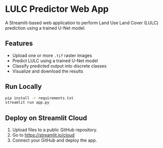 # LULC Predictor Web App

A Streamlit-based web application to perform Land Use Land Cover (LULC) prediction using a trained U-Net model.

## Features

- Upload one or more `.tif` raster images
- Predict LULC using a trained U-Net model
- Classify predicted output into discrete classes
- Visualize and download the results

## Run Locally

```bash
pip install -r requirements.txt
streamlit run app.py
```

## Deploy on Streamlit Cloud

1. Upload files to a public GitHub repository.
2. Go to https://streamlit.io/cloud
3. Connect your GitHub and deploy the app.